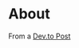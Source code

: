 # About
From a [Dev.to Post](https://dev.to/samwho/get-the-number-of-days-between-two-dates-in-go-5bf3)
